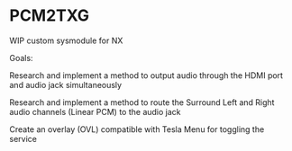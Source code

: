 # PCM2TXG
WIP custom sysmodule for NX


Goals:

Research and implement a method to output audio through the HDMI port and audio jack simultaneously 

Research and implement a method to route the Surround Left and Right audio channels (Linear PCM) to the audio jack

Create an overlay (OVL) compatible with Tesla Menu for toggling the service
